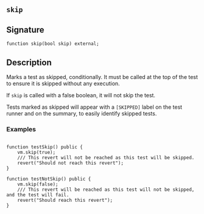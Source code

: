 ## `skip`

## Signature

```solidity
function skip(bool skip) external;
```

## Description

Marks a test as skipped, conditionally. It must be called at the top of the test to ensure it is skipped without any execution.

If `skip` is called with a false boolean, it will not skip the test.

Tests marked as skipped will appear with a `[SKIPPED]` label on the test runner and on the summary, to easily identify skipped tests.

### Examples

```solidity

function testSkip() public {
    vm.skip(true);
    /// This revert will not be reached as this test will be skipped.
    revert("Should not reach this revert");
}

function testNotSkip() public {
    vm.skip(false);
    /// This revert will be reached as this test will not be skipped, and the test will fail.
    revert("Should reach this revert");
}
```
